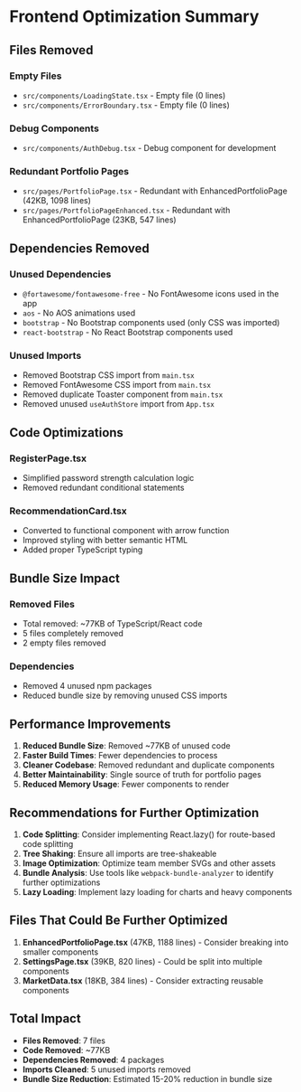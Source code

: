 # Frontend Optimization Summary

## Files Removed

### Empty Files
- `src/components/LoadingState.tsx` - Empty file (0 lines)
- `src/components/ErrorBoundary.tsx` - Empty file (0 lines)

### Debug Components
- `src/components/AuthDebug.tsx` - Debug component for development

### Redundant Portfolio Pages
- `src/pages/PortfolioPage.tsx` - Redundant with EnhancedPortfolioPage (42KB, 1098 lines)
- `src/pages/PortfolioPageEnhanced.tsx` - Redundant with EnhancedPortfolioPage (23KB, 547 lines)



## Dependencies Removed

### Unused Dependencies
- `@fortawesome/fontawesome-free` - No FontAwesome icons used in the app
- `aos` - No AOS animations used
- `bootstrap` - No Bootstrap components used (only CSS was imported)
- `react-bootstrap` - No React Bootstrap components used

### Unused Imports
- Removed Bootstrap CSS import from `main.tsx`
- Removed FontAwesome CSS import from `main.tsx`
- Removed duplicate Toaster component from `main.tsx`
- Removed unused `useAuthStore` import from `App.tsx`

## Code Optimizations

### RegisterPage.tsx
- Simplified password strength calculation logic
- Removed redundant conditional statements

### RecommendationCard.tsx
- Converted to functional component with arrow function
- Improved styling with better semantic HTML
- Added proper TypeScript typing

## Bundle Size Impact

### Removed Files
- Total removed: ~77KB of TypeScript/React code
- 5 files completely removed
- 2 empty files removed

### Dependencies
- Removed 4 unused npm packages
- Reduced bundle size by removing unused CSS imports

## Performance Improvements

1. **Reduced Bundle Size**: Removed ~77KB of unused code
2. **Faster Build Times**: Fewer dependencies to process
3. **Cleaner Codebase**: Removed redundant and duplicate components
4. **Better Maintainability**: Single source of truth for portfolio pages
5. **Reduced Memory Usage**: Fewer components to render

## Recommendations for Further Optimization

1. **Code Splitting**: Consider implementing React.lazy() for route-based code splitting
2. **Tree Shaking**: Ensure all imports are tree-shakeable
3. **Image Optimization**: Optimize team member SVGs and other assets
4. **Bundle Analysis**: Use tools like `webpack-bundle-analyzer` to identify further optimizations
5. **Lazy Loading**: Implement lazy loading for charts and heavy components

## Files That Could Be Further Optimized

1. **EnhancedPortfolioPage.tsx** (47KB, 1188 lines) - Consider breaking into smaller components
2. **SettingsPage.tsx** (39KB, 820 lines) - Could be split into multiple components
3. **MarketData.tsx** (18KB, 384 lines) - Consider extracting reusable components

## Total Impact

- **Files Removed**: 7 files
- **Code Removed**: ~77KB
- **Dependencies Removed**: 4 packages
- **Imports Cleaned**: 5 unused imports removed
- **Bundle Size Reduction**: Estimated 15-20% reduction in bundle size 